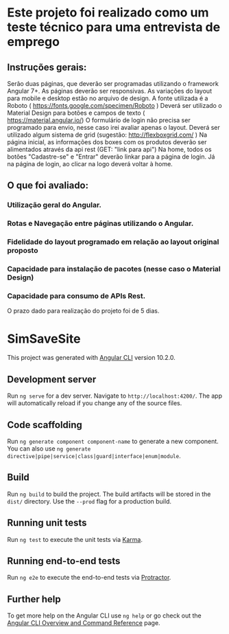 # Este projeto foi realizado como um teste técnico para uma entrevista de emprego

## Instruções gerais:
Serão duas páginas, que deverão ser programadas utilizando o framework Angular 7+.
As páginas deverão ser responsivas. As variações do layout para mobile e desktop estão no arquivo de design.
A fonte utilizada é a Roboto (  https://fonts.google.com/specimen/Roboto )
Deverá ser utilizado o Material Design para botões e campos de texto ( https://material.angular.io/)
O formulário de login não precisa ser programado para envio, nesse caso irei avaliar apenas o layout.
Deverá ser utilizado algum sistema de grid (sugestão: http://flexboxgrid.com/ )
Na página inicial, as informações dos boxes com os produtos deverão ser alimentados através da api rest (GET: "link para api")
Na home, todos os botões "Cadastre-se" e "Entrar" deverão linkar para a página de login. Já na página de login, ao clicar na logo deverá voltar à home.

## O que foi avaliado:
### Utilização geral do Angular. 
### Rotas e Navegação entre páginas utilizando o Angular. 
### Fidelidade do layout programado em relação ao layout original proposto
### Capacidade para instalação de pacotes (nesse caso o Material Design)
### Capacidade para consumo de APIs Rest.

O prazo dado para realização do projeto foi de 5 dias.


# SimSaveSite

This project was generated with [Angular CLI](https://github.com/angular/angular-cli) version 10.2.0.

## Development server

Run `ng serve` for a dev server. Navigate to `http://localhost:4200/`. The app will automatically reload if you change any of the source files.

## Code scaffolding

Run `ng generate component component-name` to generate a new component. You can also use `ng generate directive|pipe|service|class|guard|interface|enum|module`.

## Build

Run `ng build` to build the project. The build artifacts will be stored in the `dist/` directory. Use the `--prod` flag for a production build.

## Running unit tests

Run `ng test` to execute the unit tests via [Karma](https://karma-runner.github.io).

## Running end-to-end tests

Run `ng e2e` to execute the end-to-end tests via [Protractor](http://www.protractortest.org/).

## Further help

To get more help on the Angular CLI use `ng help` or go check out the [Angular CLI Overview and Command Reference](https://angular.io/cli) page.
